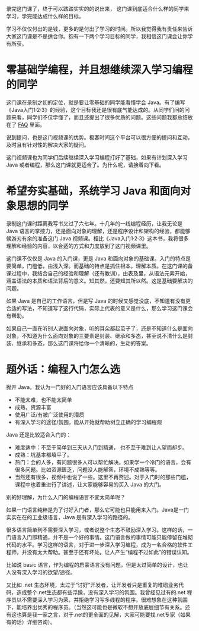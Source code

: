 
录完这门课了，终于可以踏踏实实的的说出来， 这门课到底适合什么样的同学来学习，学完能达成什么样的目标。

学习不仅仅付出的是钱，更多的是付出了学习的时间。所以我觉得我有责任来告诉大家这门课是不是适合你。抱有一下两个学习目标的同学，我相信这门课会让你学有所获。

# 零基础学编程，并且想继续深入学习编程的同学

这门课在录制之初的定位，就是要让零基础的同学能看懂学会 Java。有了编写《Java入门1·2·3》的经验，这个目标我还是很有底气能达成的。从同学们问的问题来看，同学们不仅学懂了，而且还提出了很多优质的问题。这些问题我都总结放在了 [FAQ](/FAQ) 里面。

说到提问，也是这门视频课的优势。极客时间这个平台可以很方便的提问和互动，及时且有针对性的解决大家的疑问。

这门视频课也为同学们后续继续深入学习编程打好了基础，如果有计划深入学习 Java 或者编程，那么这门课就更适合了。为什么呢，请接着向下看。

# 希望夯实基础，系统学习 Java 和面向对象思想的同学

录制这门课时距离我写书又过了六七年。十几年的一线编程经历，让我无论是 Java 语言的掌控力，还是面向对象的理解，还是程序设计和架构的经验，都能够候游刃有余的准备这门 Java 视频课。相比《Java入门1·2·3》这本书，我将很多理解和经验的内容，以合适的方式和力度放到了这门视频课里。

这门课不仅仅是 Java 的入门课，更是 Java 和面向对象的基础课。入门的特点是要简单，门槛低，由浅入深。而基础的特点是抓住根本，理解本质。在这门课的备课过程中，我结合自己的经验和理解（还有教训），由表及里，从语法元素开始，涵盖语法的本质和语法背后的意义。知其然，还要知其所以然。这是基础要解决的问题。

如果 Java 是自己的工作语言，但是写 Java 的时候又感觉没底，不知道有没有更合适的写法，不知道写了这行代码，实际上代表的意义是什么，那么学习这门课会有帮助。

如果自己一直在听别人说面向对象，听的耳朵都起茧子了，还是不知道什么是面向对象，不知道为什么面向对象的三要素是封装、继承和多态，甚至说不清什么是封装、继承和多态，那么这门课将给你一个清晰的，生动的答案。


# 题外话：编程入门怎么选

抛开 Java，我认为一门好的入门语言应该具备以下特点

 - 不能太难，也不能太简单
 - 成熟，资源丰富
 - 使用广泛/有被广泛使用的潜质
 - 有深入学习的途径/氛围，能从开始就帮助树立正确的学习编程观


Java 还是比较适合入门的：

 - 难度适中：不至于简单到三天从入门到精通， 也不至于难到让人望而却步。
 - 成熟：坑基本都填平了。
 - 热门：会的人多，有问题很多人可以帮忙解决。如果学一个冷门的语言，会有很多问题。比如资源匮乏，问题没人能解答，环境不成熟等等。
 - 当然还有很多，视频中也说了一些。这里不再赘述。对于入门时的那些门槛，课程中也着重进行了讲述，让大家能够容易的买入 Java 的大门。

别的好理解，为什么入门的编程语言不宜太简单呢？

如果一门语言纯粹是为了讨好入门者，那么它可能也只能用来入门。Java是一门实实在在的工业级语言，Java 是有深入学习的路径的。 

很多语言简单到不需要深入学习，或者说整个生态不鼓励深入学习。这样的话，一门语言入门即精通，并不是一个好的事情。这门语言做的事情可能只能停留在堆砌代码的水平。学习这样的语言，对于进一步深入学习编程，成为一名合格的软件工程师，并没有太大帮助。甚至于还有坏处。让人产生“编程不过如此”的错误认知。

比如说 basic 语言，作为编程的启蒙语言没有问题，但是太过简单的设计，也让人没有深入学习的欲望/途径。

又比如 .net 生态环境，太过于“讨好”开发者，让开发者只是重复的堆砌业务代码，造成整个.net生态都有些浮躁，没有深入学习的氛围。我曾经见过有的.net 程序员以不需要深入学习为荣，并拒绝学习写多线程的程序。很难想象在这种氛围下，能培养出优秀的程序员。（当然这可能也是微软不想开放底层细节有关系。还有这也算是我一家之言，对于.net的更全面的见解，大家可能要找.net专家（如果有的话）详细咨询）。

